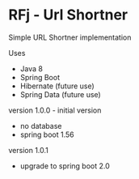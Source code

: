 # RFj - Url Shortner
Simple URL Shortner implementation

Uses
   + Java 8
   + Spring Boot
   + Hibernate (future use)
   + Spring Data (future use)


version 1.0.0 - initial version
   - no database
   - spring boot 1.56

version 1.0.1 
   - upgrade to spring boot 2.0
